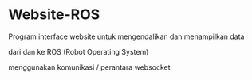 # Website-ROS
Program interface website untuk mengendalikan dan menampilkan data


dari dan ke ROS (Robot Operating System)


menggunakan komunikasi / perantara websocket
